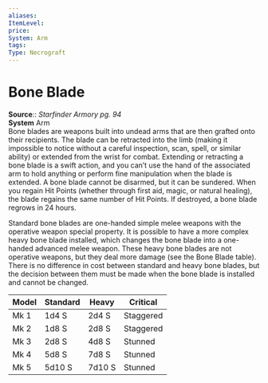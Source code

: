 ```yaml
---
aliases: 
ItemLevel: 
price: 
System: Arm
tags: 
Type: Necrograft
---
```


# Bone Blade

**Source**:: _Starfinder Armory pg. 94_  
**System** Arm  
Bone blades are weapons built into undead arms that are then grafted onto their recipients. The blade can be retracted into the limb (making it impossible to notice without a careful inspection, scan, spell, or similar ability) or extended from the wrist for combat. Extending or retracting a bone blade is a swift action, and you can’t use the hand of the associated arm to hold anything or perform fine manipulation when the blade is extended. A bone blade cannot be disarmed, but it can be sundered. When you regain Hit Points (whether through first aid, magic, or natural healing), the blade regains the same number of Hit Points. If destroyed, a bone blade regrows in 24 hours.  
  
Standard bone blades are one-handed simple melee weapons with the operative weapon special property. It is possible to have a more complex heavy bone blade installed, which changes the bone blade into a one-handed advanced melee weapon. These heavy bone blades are not operative weapons, but they deal more damage (see the Bone Blade table). There is no difference in cost between standard and heavy bone blades, but the decision between them must be made when the bone blade is installed and cannot be changed.

| Model | Standard | Heavy  | Critical  |
|-------|----------|--------|-----------|
| Mk 1  | 1d4 S    | 2d4 S  | Staggered |
| Mk 2  | 1d8 S    | 2d8 S  | Staggered |
| Mk 3  | 2d8 S    | 4d8 S  | Stunned   |
| Mk 4  | 5d8 S    | 7d8 S  | Stunned   |
| Mk 5  | 5d10 S   | 7d10 S | Stunned   |
